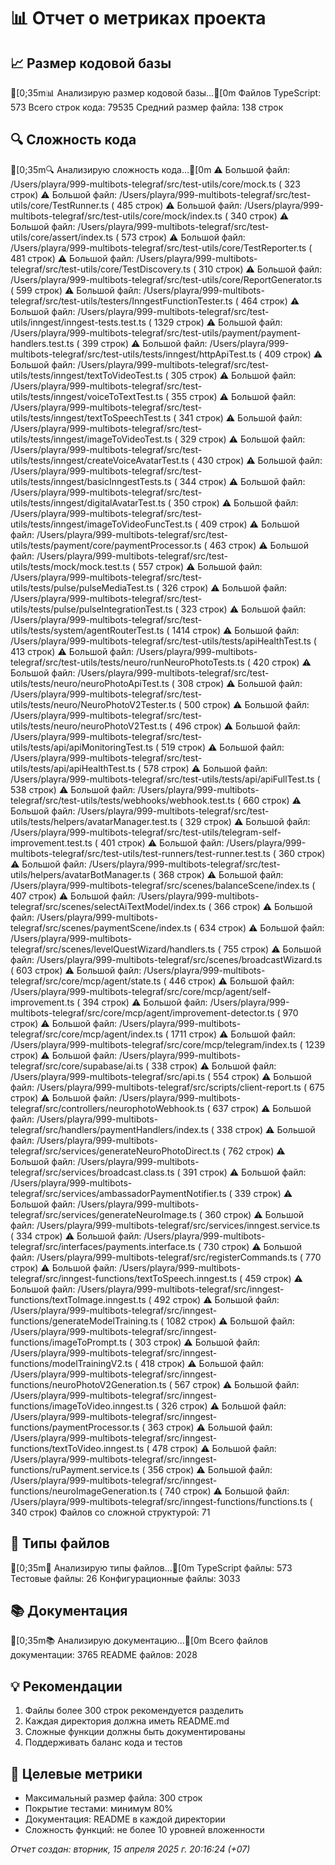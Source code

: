 # 📊 Отчет о метриках проекта

## 📈 Размер кодовой базы
[0;35m📊 Анализирую размер кодовой базы...[0m
Файлов TypeScript:      573
Всего строк кода:    79535
Средний размер файла: 138 строк

## 🔍 Сложность кода
[0;35m🔍 Анализирую сложность кода...[0m
⚠️ Большой файл: /Users/playra/999-multibots-telegraf/src/test-utils/core/mock.ts (     323 строк)
⚠️ Большой файл: /Users/playra/999-multibots-telegraf/src/test-utils/core/TestRunner.ts (     485 строк)
⚠️ Большой файл: /Users/playra/999-multibots-telegraf/src/test-utils/core/mock/index.ts (     340 строк)
⚠️ Большой файл: /Users/playra/999-multibots-telegraf/src/test-utils/core/assert/index.ts (     573 строк)
⚠️ Большой файл: /Users/playra/999-multibots-telegraf/src/test-utils/core/TestReporter.ts (     481 строк)
⚠️ Большой файл: /Users/playra/999-multibots-telegraf/src/test-utils/core/TestDiscovery.ts (     310 строк)
⚠️ Большой файл: /Users/playra/999-multibots-telegraf/src/test-utils/core/ReportGenerator.ts (     599 строк)
⚠️ Большой файл: /Users/playra/999-multibots-telegraf/src/test-utils/testers/InngestFunctionTester.ts (     464 строк)
⚠️ Большой файл: /Users/playra/999-multibots-telegraf/src/test-utils/inngest/inngest-tests.test.ts (    1329 строк)
⚠️ Большой файл: /Users/playra/999-multibots-telegraf/src/test-utils/payment/payment-handlers.test.ts (     399 строк)
⚠️ Большой файл: /Users/playra/999-multibots-telegraf/src/test-utils/tests/inngest/httpApiTest.ts (     409 строк)
⚠️ Большой файл: /Users/playra/999-multibots-telegraf/src/test-utils/tests/inngest/textToVideoTest.ts (     305 строк)
⚠️ Большой файл: /Users/playra/999-multibots-telegraf/src/test-utils/tests/inngest/voiceToTextTest.ts (     355 строк)
⚠️ Большой файл: /Users/playra/999-multibots-telegraf/src/test-utils/tests/inngest/textToSpeechTest.ts (     341 строк)
⚠️ Большой файл: /Users/playra/999-multibots-telegraf/src/test-utils/tests/inngest/imageToVideoTest.ts (     329 строк)
⚠️ Большой файл: /Users/playra/999-multibots-telegraf/src/test-utils/tests/inngest/createVoiceAvatarTest.ts (     430 строк)
⚠️ Большой файл: /Users/playra/999-multibots-telegraf/src/test-utils/tests/inngest/basicInngestTests.ts (     344 строк)
⚠️ Большой файл: /Users/playra/999-multibots-telegraf/src/test-utils/tests/inngest/digitalAvatarTest.ts (     350 строк)
⚠️ Большой файл: /Users/playra/999-multibots-telegraf/src/test-utils/tests/inngest/imageToVideoFuncTest.ts (     409 строк)
⚠️ Большой файл: /Users/playra/999-multibots-telegraf/src/test-utils/tests/payment/core/paymentProcessor.ts (     463 строк)
⚠️ Большой файл: /Users/playra/999-multibots-telegraf/src/test-utils/tests/mock/mock.test.ts (     557 строк)
⚠️ Большой файл: /Users/playra/999-multibots-telegraf/src/test-utils/tests/pulse/pulseMediaTest.ts (     326 строк)
⚠️ Большой файл: /Users/playra/999-multibots-telegraf/src/test-utils/tests/pulse/pulseIntegrationTest.ts (     323 строк)
⚠️ Большой файл: /Users/playra/999-multibots-telegraf/src/test-utils/tests/system/agentRouterTest.ts (    1414 строк)
⚠️ Большой файл: /Users/playra/999-multibots-telegraf/src/test-utils/tests/apiHealthTest.ts (     413 строк)
⚠️ Большой файл: /Users/playra/999-multibots-telegraf/src/test-utils/tests/neuro/runNeuroPhotoTests.ts (     420 строк)
⚠️ Большой файл: /Users/playra/999-multibots-telegraf/src/test-utils/tests/neuro/neuroPhotoApiTest.ts (     308 строк)
⚠️ Большой файл: /Users/playra/999-multibots-telegraf/src/test-utils/tests/neuro/NeuroPhotoV2Tester.ts (     500 строк)
⚠️ Большой файл: /Users/playra/999-multibots-telegraf/src/test-utils/tests/neuro/neuroPhotoV2Test.ts (     496 строк)
⚠️ Большой файл: /Users/playra/999-multibots-telegraf/src/test-utils/tests/api/apiMonitoringTest.ts (     519 строк)
⚠️ Большой файл: /Users/playra/999-multibots-telegraf/src/test-utils/tests/api/apiHealthTest.ts (     578 строк)
⚠️ Большой файл: /Users/playra/999-multibots-telegraf/src/test-utils/tests/api/apiFullTest.ts (     538 строк)
⚠️ Большой файл: /Users/playra/999-multibots-telegraf/src/test-utils/tests/webhooks/webhook.test.ts (     660 строк)
⚠️ Большой файл: /Users/playra/999-multibots-telegraf/src/test-utils/tests/helpers/avatarManager.test.ts (     329 строк)
⚠️ Большой файл: /Users/playra/999-multibots-telegraf/src/test-utils/telegram-self-improvement.test.ts (     401 строк)
⚠️ Большой файл: /Users/playra/999-multibots-telegraf/src/test-utils/test-runners/test-runner.test.ts (     360 строк)
⚠️ Большой файл: /Users/playra/999-multibots-telegraf/src/test-utils/helpers/avatarBotManager.ts (     368 строк)
⚠️ Большой файл: /Users/playra/999-multibots-telegraf/src/scenes/balanceScene/index.ts (     407 строк)
⚠️ Большой файл: /Users/playra/999-multibots-telegraf/src/scenes/selectAiTextModel/index.ts (     366 строк)
⚠️ Большой файл: /Users/playra/999-multibots-telegraf/src/scenes/paymentScene/index.ts (     634 строк)
⚠️ Большой файл: /Users/playra/999-multibots-telegraf/src/scenes/levelQuestWizard/handlers.ts (     755 строк)
⚠️ Большой файл: /Users/playra/999-multibots-telegraf/src/scenes/broadcastWizard.ts (     603 строк)
⚠️ Большой файл: /Users/playra/999-multibots-telegraf/src/core/mcp/agent/state.ts (     446 строк)
⚠️ Большой файл: /Users/playra/999-multibots-telegraf/src/core/mcp/agent/self-improvement.ts (     394 строк)
⚠️ Большой файл: /Users/playra/999-multibots-telegraf/src/core/mcp/agent/improvement-detector.ts (     970 строк)
⚠️ Большой файл: /Users/playra/999-multibots-telegraf/src/core/mcp/agent/index.ts (    1711 строк)
⚠️ Большой файл: /Users/playra/999-multibots-telegraf/src/core/mcp/telegram/index.ts (    1239 строк)
⚠️ Большой файл: /Users/playra/999-multibots-telegraf/src/core/supabase/ai.ts (     338 строк)
⚠️ Большой файл: /Users/playra/999-multibots-telegraf/src/api.ts (     554 строк)
⚠️ Большой файл: /Users/playra/999-multibots-telegraf/src/scripts/client-report.ts (     675 строк)
⚠️ Большой файл: /Users/playra/999-multibots-telegraf/src/controllers/neurophotoWebhook.ts (     637 строк)
⚠️ Большой файл: /Users/playra/999-multibots-telegraf/src/handlers/paymentHandlers/index.ts (     338 строк)
⚠️ Большой файл: /Users/playra/999-multibots-telegraf/src/services/generateNeuroPhotoDirect.ts (     762 строк)
⚠️ Большой файл: /Users/playra/999-multibots-telegraf/src/services/broadcast.class.ts (     391 строк)
⚠️ Большой файл: /Users/playra/999-multibots-telegraf/src/services/ambassadorPaymentNotifier.ts (     339 строк)
⚠️ Большой файл: /Users/playra/999-multibots-telegraf/src/services/generateNeuroImage.ts (     360 строк)
⚠️ Большой файл: /Users/playra/999-multibots-telegraf/src/services/inngest.service.ts (     334 строк)
⚠️ Большой файл: /Users/playra/999-multibots-telegraf/src/interfaces/payments.interface.ts (     730 строк)
⚠️ Большой файл: /Users/playra/999-multibots-telegraf/src/registerCommands.ts (     770 строк)
⚠️ Большой файл: /Users/playra/999-multibots-telegraf/src/inngest-functions/textToSpeech.inngest.ts (     459 строк)
⚠️ Большой файл: /Users/playra/999-multibots-telegraf/src/inngest-functions/textToImage.inngest.ts (     492 строк)
⚠️ Большой файл: /Users/playra/999-multibots-telegraf/src/inngest-functions/generateModelTraining.ts (    1082 строк)
⚠️ Большой файл: /Users/playra/999-multibots-telegraf/src/inngest-functions/imageToPrompt.ts (     303 строк)
⚠️ Большой файл: /Users/playra/999-multibots-telegraf/src/inngest-functions/modelTrainingV2.ts (     418 строк)
⚠️ Большой файл: /Users/playra/999-multibots-telegraf/src/inngest-functions/neuroPhotoV2Generation.ts (     567 строк)
⚠️ Большой файл: /Users/playra/999-multibots-telegraf/src/inngest-functions/imageToVideo.inngest.ts (     326 строк)
⚠️ Большой файл: /Users/playra/999-multibots-telegraf/src/inngest-functions/paymentProcessor.ts (     363 строк)
⚠️ Большой файл: /Users/playra/999-multibots-telegraf/src/inngest-functions/textToVideo.inngest.ts (     478 строк)
⚠️ Большой файл: /Users/playra/999-multibots-telegraf/src/inngest-functions/ruPayment.service.ts (     356 строк)
⚠️ Большой файл: /Users/playra/999-multibots-telegraf/src/inngest-functions/neuroImageGeneration.ts (     740 строк)
⚠️ Большой файл: /Users/playra/999-multibots-telegraf/src/inngest-functions/functions.ts (     340 строк)
Файлов со сложной структурой: 71

## 📑 Типы файлов
[0;35m📑 Анализирую типы файлов...[0m
TypeScript файлы:
     573
Тестовые файлы:
      26
Конфигурационные файлы:
    3033

## 📚 Документация
[0;35m📚 Анализирую документацию...[0m
Всего файлов документации:     3765
README файлов:     2028

## 💡 Рекомендации
1. Файлы более 300 строк рекомендуется разделить
2. Каждая директория должна иметь README.md
3. Сложные функции должны быть документированы
4. Поддерживать баланс кода и тестов

## 🎯 Целевые метрики
- Максимальный размер файла: 300 строк
- Покрытие тестами: минимум 80%
- Документация: README в каждой директории
- Сложность функций: не более 10 уровней вложенности

_Отчет создан: вторник, 15 апреля 2025 г. 20:16:24 (+07)_
